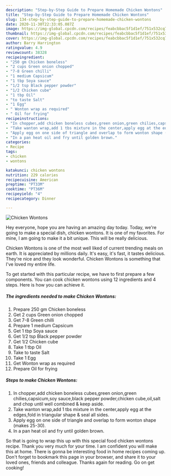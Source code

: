 ```yaml
---
description: "Step-by-Step Guide to Prepare Homemade Chicken Wontons"
title: "Step-by-Step Guide to Prepare Homemade Chicken Wontons"
slug: 134-step-by-step-guide-to-prepare-homemade-chicken-wontons
date: 2020-11-30T22:33:05.087Z
image: https://img-global.cpcdn.com/recipes/feabcbbac5f1d1ef/751x532cq70/chicken-wontons-recipe-main-photo.jpg
thumbnail: https://img-global.cpcdn.com/recipes/feabcbbac5f1d1ef/751x532cq70/chicken-wontons-recipe-main-photo.jpg
cover: https://img-global.cpcdn.com/recipes/feabcbbac5f1d1ef/751x532cq70/chicken-wontons-recipe-main-photo.jpg
author: Barry Harrington
ratingvalue: 4.9
reviewcount: 38328
recipeingredient:
- "250 gm Chicken boneless"
- "2 cups Green onion chopped"
- "7-8 Green chilli"
- "1 medium Capsicum"
- "1 tbp Soya sauce"
- "1/2 tsp Black pepper powder"
- "1/2 Chicken cube"
- "1 tbp Oil"
- "to taste Salt"
- "1 Egg"
- " Wonton wrap as required"
- " Oil for frying"
recipeinstructions:
- "In chopper,add chicken boneless cubes,green onion,green chilies,capsicum,soy sauce,black pepper powder,chicken cube,oil,salt and chop until well combined &amp; keep aside."
- "Take wanton wrap,add 1 tbs mixture in the center,apply egg at the edges,fold in triangular shape &amp; seal all sides."
- "Apply egg on one side of triangle and overlap to form wonton shape (makes 25-30)."
- "In a pan heat oil and fry until golden brown."
categories:
- Recipe
tags:
- chicken
- wontons

katakunci: chicken wontons 
nutrition: 229 calories
recipecuisine: American
preptime: "PT33M"
cooktime: "PT36M"
recipeyield: "4"
recipecategory: Dinner

---
```



![Chicken Wontons](https://img-global.cpcdn.com/recipes/feabcbbac5f1d1ef/751x532cq70/chicken-wontons-recipe-main-photo.jpg)

Hey everyone, hope you are having an amazing day today. Today, we're going to make a special dish, chicken wontons. It is one of my favorites. For mine, I am going to make it a bit unique. This will be really delicious.



Chicken Wontons is one of the most well liked of current trending meals on earth. It is appreciated by millions daily. It's easy, it's fast, it tastes delicious. They're nice and they look wonderful. Chicken Wontons is something that I've loved my entire life.


To get started with this particular recipe, we have to first prepare a few components. You can cook chicken wontons using 12 ingredients and 4 steps. Here is how you can achieve it.

<!--inarticleads1-->

##### The ingredients needed to make Chicken Wontons:

1. Prepare 250 gm Chicken boneless
1. Get 2 cups Green onion chopped
1. Get 7-8 Green chilli
1. Prepare 1 medium Capsicum
1. Get 1 tbp Soya sauce
1. Get 1/2 tsp Black pepper powder
1. Get 1/2 Chicken cube
1. Take 1 tbp Oil
1. Take to taste Salt
1. Take 1 Egg
1. Get  Wonton wrap as required
1. Prepare  Oil for frying




<!--inarticleads2-->

##### Steps to make Chicken Wontons:

1. In chopper,add chicken boneless cubes,green onion,green chilies,capsicum,soy sauce,black pepper powder,chicken cube,oil,salt and chop until well combined &amp; keep aside.
1. Take wanton wrap,add 1 tbs mixture in the center,apply egg at the edges,fold in triangular shape &amp; seal all sides.
1. Apply egg on one side of triangle and overlap to form wonton shape (makes 25-30).
1. In a pan heat oil and fry until golden brown.




So that is going to wrap this up with this special food chicken wontons recipe. Thank you very much for your time. I am confident you will make this at home. There is gonna be interesting food in home recipes coming up. Don't forget to bookmark this page in your browser, and share it to your loved ones, friends and colleague. Thanks again for reading. Go on get cooking!
